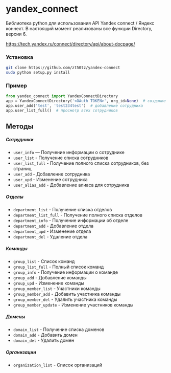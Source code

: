 # yandex_connect

Библиотека python для использования API Yandex connect / Яндекс коннект.
В настоящий момент реализованы все функции Directory, версии 6.

https://tech.yandex.ru/connect/directory/api/about-docpage/

### Установка

```bash
git clone https://github.com/zt50tz/yandex-connect
sudo python setup.py install
```

### Пример

```python
from yandex_connect import YandexConnectDirectory
app = YandexConnectDirectory('<OAuth TOKEN>', org_id=None)  # создание
app.user_add('test', 'test234test')  # добавление сотрудника
app.user_list_full()  # просмотр всех сотрудников
```

Методы
------

##### Сотрудники
- ```user_info``` — Получение информации о сотруднике
- ```user_list``` - Получение списка сотрудников
- ```user_list_full``` - Получение полного списка сотрудников, без страниц
- ```user_add``` - Добавление сотрудника
- ```user_upd``` - Изменение сотрудника
- ```user_alias_add``` - Добавление алиаса для сотрудника

##### Отделы
- ```department_list``` - Получение списка отделов
- ```department_list_full``` - Получение полного списка отделов
- ```department_info``` - Получение информации об отделе
- ```department_add``` - Добавление отдела
- ```department_upd``` - Изменение отдела
- ```department_del``` - Удаление отдела

##### Команды
- ```group_list``` - Список команд
- ```group_list_full``` - Полный список команд
- ```group_info``` - Получение информации о команде
- ```group_add``` - Добавление команды
- ```group_upd``` - Изменение команды
- ```group_member_list``` - Участники команды
- ```group_member_add``` - Добавить участника команды
- ```group_member_del``` - Удалить участника команды
- ```group_member_update``` - Изменение участников команды

##### Домены
- ```domain_list``` - Получение списка доменов
- ```domain_add``` - Добавить домен
- ```domain_del``` - Удалить домен

##### Организации
- ```organization_list``` - Список организаций
